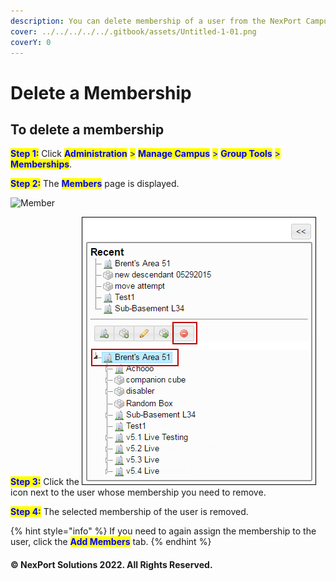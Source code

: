```yaml
---
description: You can delete membership of a user from the NexPort Campus.
cover: ../../../../../.gitbook/assets/Untitled-1-01.png
coverY: 0
---
```


# Delete a Membership

## **To delete a membership**

<mark style="color:blue;">**Step 1:**</mark> Click <mark style="color:blue;">**Administration**</mark> <mark style="color:blue;">></mark> <mark style="color:blue;">**Manage Campus**</mark> <mark style="color:blue;">></mark> <mark style="color:blue;">**Group Tools**</mark> <mark style="color:blue;">></mark> <mark style="color:blue;">**Memberships**</mark>.

<mark style="color:blue;">**Step 2:**</mark> The <mark style="color:blue;">**Members**</mark> page is displayed.

![Member](../../../../../.gitbook/assets/Member\_Delete\_550x151.png)

<mark style="color:blue;">**Step 3:**</mark> Click the ![](../../../../../.gitbook/assets/delete907e.png) icon next to the user whose membership you need to remove.

<mark style="color:blue;">**Step 4:**</mark> The selected membership of the user is removed.

{% hint style="info" %}
If you need to again assign the membership to the user, click the <mark style="color:blue;">**Add Members**</mark> tab.
{% endhint %}

#### © NexPort Solutions 2022. All Rights Reserved.
